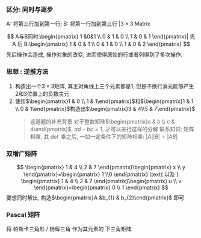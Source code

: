 ### 区分: 同时与逐步

A: 将第三行加到第一行; B: 将第一行加到第三行 |$3 \times 3$ Matrix

$$
A与B同时:\begin{pmatrix}
1 &0&1 \\
0 & 1 & 0 \\
1 & 0 & 1
\end{pmatrix}| 先 A 后 B:\begin{pmatrix}
1 & 0 & 1 \\
0 & 1 & 0 \\
1 & 0 & 2
\end{pmatrix}
$$
先后操作会造成, 操作对象的改变, 进而使得原始的行或者列得到了多次操作.

### 思想 : 逆推方法

1. 构造出一个$3 \times 3$矩阵, 其主对角线上三个元素都是1, 但是不换行消元能够产生2和3位置上的负数主元
2. 使用$\begin{pmatrix}1 & 0 \\ 1 & 1\end{pmatrix}$和$\begin{pmatrix}1 & 1 \\ 0 & 1\end{pmatrix}$构造出$\begin{pmatrix}3 & 4\\5 & 7\end{pmatrix}$
	>这道题的补充背景 对于整数矩阵$\begin{pmatrix}a & b \\ c & d\end{pmatrix}$, $ad-bc=1$, 才可以进行这样的分解
	>联系知识: 矩阵相乘, 其 $\det$ 乘之后, 一如一定条件下的矩阵相乘: $|A||B|=|AB|$ 

### 双增广矩阵

$$
\begin{pmatrix}
1 & 4 \\
2 & 7
\end{pmatrix}\begin{pmatrix}
x \\ y
\end{pmatrix}=\begin{pmatrix}
1 \\0
\end{pmatrix} \text{ 以及 } \begin{pmatrix}
1 & 4 \\
2 & 7
\end{pmatrix}\begin{pmatrix}
u \\ v
\end{pmatrix}=\begin{pmatrix}
0 \\ 1
\end{pmatrix}
$$
要想同时解出, 构造$\begin{pmatrix}A &b_{1} & b_{2}\end{pmatrix}$ 即可

### Pascal 矩阵

将 帕斯卡三角形 / 杨辉三角 作为其元素的 下三角矩阵